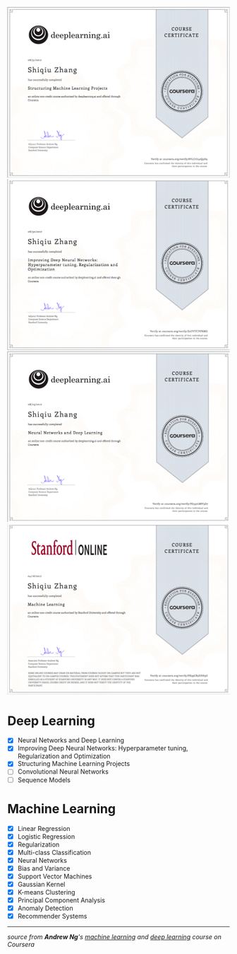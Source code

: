 ![deep learning : Structuring Machine Learning Projects](./certification/deeplearning.ai-3.png)
![deep learning : Improving Deep Neural Networks: Hyperparameter tuning, Regularization and Optimization](./certification/deeplearning.ai-2.png)
![deep learning : Neural Networks and Deep Learning](./certification/deeplearning.ai-1.png)
![machine learning](./certification/machine_learning.png)

# Deep Learning
+ [x] Neural Networks and Deep Learning
+ [x] Improving Deep Neural Networks: Hyperparameter tuning, Regularization and Optimization
+ [x] Structuring Machine Learning Projects
+ [ ] Convolutional Neural Networks
+ [ ] Sequence Models

# Machine Learning
+ [x] Linear Regression
+ [x] Logistic Regression
+ [x] Regularization
+ [x] Multi-class Classification
+ [x] Neural Networks
+ [x] Bias and Variance
+ [x] Support Vector Machines
+ [x] Gaussian Kernel
+ [x] K-means Clustering
+ [x] Principal Component Analysis
+ [x] Anomaly Detection
+ [x] Recommender Systems

---
*source from **Andrew Ng**'s [machine learning](https://www.coursera.org/learn/machine-learning/home/welcome) and [deep learning](https://www.coursera.org/specializations/deep-learning) course on Coursera*
